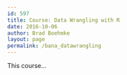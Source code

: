 ```yaml
---
id: 597
title: Course: Data Wrangling with R
date: 2016-10-06
author: Brad Boehmke
layout: page
permalink: /bana_datawrangling
---
```


This course...

